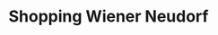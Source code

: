 ---
title: "Shopping Wiener Neudorf"
url: /wiener-neudorf/shopping-wiener-neudorf/
shop: Einkaufszentrum
---